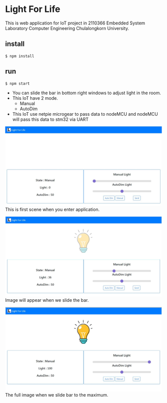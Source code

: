 # Light For Life

This is web application for IoT project in 2110366 Embedded System Laboratory Computer Engineering Chulalongkorn University.

## install

```
$ npm install
```

## run

```
$ npm start
```

- You can slide the bar in bottom right windows to adjust light in the room.
- This IoT have 2 mode.
  - Manual
  - AutoDim
- This IoT use netpie microgear to pass data to nodeMCU and nodeMCU will pass this data to stm32 via UART

![NormalPicture](https://github.com/juierror/light-for-life/blob/master/Web-app/public/git001.JPG)
This is first scene when you enter application.

![SecondPicture](https://github.com/juierror/light-for-life/blob/master/Web-app/public/git002.JPG)
Image will appear when we slide the bar.

![lastPicture](https://github.com/juierror/light-for-life/blob/master/Web-app/public/git003.JPG)
The full image when we slide bar to the maximum.
